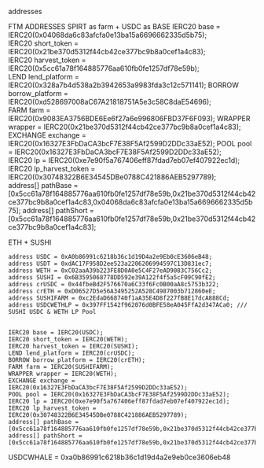 addresses 

FTM ADDRESSES 
SPIRT as farm + USDC as BASE
    IERC20 base = IERC20(0x04068da6c83afcfa0e13ba15a6696662335d5b75);  
    IERC20 short_token = IERC20(0x21be370d5312f44cb42ce377bc9b8a0cef1a4c83);  
    IERC20 harvest_token = IERC20(0x5cc61a78f164885776aa610fb0fe1257df78e59b);   
    LEND lend_platform = IERC20(0x328a7b4d538a2b3942653a9983fda3c12c571141); 
    BORROW borrow_platform = IERC20(0xd528697008aC67A21818751A5e3c58C8daE54696);  
    FARM farm = IERC20(0x9083EA3756BDE6Ee6f27a6e996806FBD37F6F093); 
    WRAPPER wrapper = IERC20(0x21be370d5312f44cb42ce377bc9b8a0cef1a4c83); 
    EXCHANGE exchange = IERC20(0x16327E3FbDaCA3bcF7E38F5Af2599D2DDc33aE52); 
    POOL pool = IERC20(0x16327E3FbDaCA3bcF7E38F5Af2599D2DDc33aE52);  
    IERC20 lp = IERC20(0xe7e90f5a767406eff87fdad7eb07ef407922ec1d);  
    IERC20 lp_harvest_token = IERC20(0x30748322B6E34545DBe0788C421886AEB5297789);  
    address[] pathBase = [0x5cc61a78f164885776aa610fb0fe1257df78e59b,0x21be370d5312f44cb42ce377bc9b8a0cef1a4c83,0x04068da6c83afcfa0e13ba15a6696662335d5b75];
    address[] pathShort = [0x5cc61a78f164885776aa610fb0fe1257df78e59b,0x21be370d5312f44cb42ce377bc9b8a0cef1a4c83];


ETH + SUSHI 

    address USDC = 0xA0b86991c6218b36c1d19D4a2e9Eb0cE3606eB48;
    address USDT = 0xdAC17F958D2ee523a2206206994597C13D831ec7;
    address WETH = 0xC02aaA39b223FE8D0A0e5C4F27eAD9083C756Cc2;
    address SUSHI = 0x6B3595068778DD592e39A122f4f5a5cF09C90fE2;
    address crUSDC = 0x44fbeBd2F576670a6C33f6Fc0B00aA8c5753b322;
    address crETH = 0xD06527D5e56A3495252A528C4987003b712860eE;
    address SUSHIFARM = 0xc2EdaD668740f1aA35E4D8f227fB8E17dcA888Cd; 
    address USDCWETHLP = 0x397FF1542f962076d0BFE58eA045FfA2d347ACa0; /// SUSHI USDC & WETH LP Pool


    IERC20 base = IERC20(USDC);  
    IERC20 short_token = IERC20(WETH);  
    IERC20 harvest_token = IERC20(SUSHI);   
    LEND lend_platform = IERC20(crUSDC); 
    BORROW borrow_platform = IERC20(crETH);  
    FARM farm = IERC20(SUSHIFARM); 
    WRAPPER wrapper = IERC20(WETH); 
    EXCHANGE exchange = IERC20(0x16327E3FbDaCA3bcF7E38F5Af2599D2DDc33aE52); 
    POOL pool = IERC20(0x16327E3FbDaCA3bcF7E38F5Af2599D2DDc33aE52);  
    IERC20 lp = IERC20(0xe7e90f5a767406eff87fdad7eb07ef407922ec1d);  
    IERC20 lp_harvest_token = IERC20(0x30748322B6E34545DBe0788C421886AEB5297789);  
    address[] pathBase = [0x5cc61a78f164885776aa610fb0fe1257df78e59b,0x21be370d5312f44cb42ce377bc9b8a0cef1a4c83,0x04068da6c83afcfa0e13ba15a6696662335d5b75];
    address[] pathShort = [0x5cc61a78f164885776aa610fb0fe1257df78e59b,0x21be370d5312f44cb42ce377bc9b8a0cef1a4c83];


USDCWHALE = 0xa0b86991c6218b36c1d19d4a2e9eb0ce3606eb48
